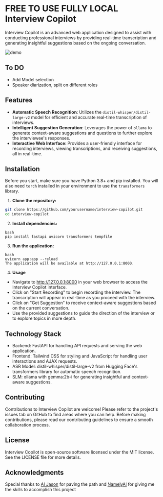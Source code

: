 # FREE TO USE FULLY LOCAL Interview Copilot

Interview Copilot is an advanced web application designed to assist with conducting professional interviews by providing real-time transcription and generating insightful suggestions based on the ongoing conversation.

![demo](https://github.com/antonvice/Real-Time-Free-Local-Interview-Copilot/blob/master/1.gif)

## To DO

* Add Model selection
* Speaker diarization, split on different roles


## Features

- **Automatic Speech Recognition**: Utilizes the `distil-whisper/distil-large-v2` model for efficient and accurate real-time transcription of interviews.
- **Intelligent Suggestion Generation**: Leverages the power of `ollama` to generate context-aware suggestions and questions to further explore the interviewee's responses.
- **Interactive Web Interface**: Provides a user-friendly interface for recording interviews, viewing transcriptions, and receiving suggestions, all in real-time.

## Installation

Before you start, make sure you have Python 3.8+ and pip installed. You will also need `torch` installed in your environment to use the `transformers` library.

1. **Clone the repository:**

```bash
git clone https://github.com/yourusername/interview-copilot.git
cd interview-copilot
```

2. **Install dependencies:**
```
bash
pip install fastapi uvicorn transformers tempfile
```

3. **Run the application:**
```
bash
uvicorn app:app --reload
The application will be available at http://127.0.0.1:8000.
```

4. **Usage**
* Navigate to http://127.0.0.1:8000 in your web browser to access the Interview Copilot interface.
* Click on "Start Recording" to begin recording the interview. The transcription will appear in real-time as you proceed with the interview.
* Click on "Get Suggestion" to receive context-aware suggestions based on the current conversation.
* Use the provided suggestions to guide the direction of the interview or to explore topics in more depth.

## Technology Stack

* Backend: FastAPI for handling API requests and serving the web application.
* Frontend: Tailwind CSS for styling and JavaScript for handling user interactions and AJAX requests.
* ASR Model: distil-whisper/distil-large-v2 from Hugging Face's transformers library for automatic speech recognition.
* SLM: ollama with gemma:2b-i for generating insightful and context-aware suggestions.

## Contributing

Contributions to Interview Copilot are welcome! Please refer to the project's issues tab on GitHub to find areas where you can help. Before making contributions, please read our contributing guidelines to ensure a smooth collaboration process.

## License

Interview Copilot is open-source software licensed under the MIT license. See the LICENSE file for more details.

## Acknowledgments

Special thanks to [AI Jason](https://github.com/JayZeeDesign) for paving the path and [NamelyAI](https://namelyai.com) for giving me the skills to accomplish this project
